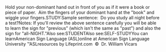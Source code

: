 Hold your non-dominant hand out in front of you as if it were a book or 
	piece of paper.  Aim the fingers of your dominant hand at the "book" 
	and wiggle your fingers.STUDY:Sample sentence:  Do you study all night before a test?Notes: If you'll review the above sentence carefully you will be 
			able to learn the sign for "previous" (which isn't the same as 
			"past") and also the sign for "all-NIGHT."Also see:STUDENTAlso see:SELF-STUDYYou can learnAmerican Sign Language (ASL)online at American Sign Language University ™ASLresources by Lifeprint.com  ©  Dr. William Vicars